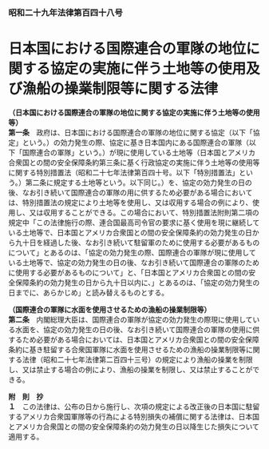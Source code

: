 ### 昭和二十九年法律第百四十八号  
# 日本国における国際連合の軍隊の地位に関する協定の実施に伴う土地等の使用及び漁船の操業制限等に関する法律  
  
**（日本国における国際連合の軍隊の地位に関する協定の実施に伴う土地等の使用等）**  
**第一条**　政府は、日本国における国際連合の軍隊の地位に関する協定（以下「協定」という。）の効力発生の際、協定に基き日本国内にある国際連合の軍隊（以下「国際連合の軍隊」という。）が現に使用している土地等（日本国とアメリカ合衆国との間の安全保障条約第三条に基く行政協定の実施に伴う土地等の使用等に関する特別措置法（昭和二十七年法律第百四十号。以下「特別措置法」という。）第二条に規定する土地等という。以下同じ。）を、協定の効力発生の日の後、なお引き続いて国際連合の軍隊の用に供するため必要がある場合においては、特別措置法の規定により土地等を使用し、又は収用する場合の例により、使用し、又は収用することができる。この場合において、特別措置法附則第二項の規定中「この法律施行の際、連合国最高司令官の要求に基く使用を現に継続している土地等で、日本国とアメリカ合衆国との間の安全保障条約の効力発生の日から九十日を経過した後、なお引き続いて駐留軍のために使用する必要があるものについて」とあるのは、「協定の効力発生の際、国際連合の軍隊が現に使用している土地等で、協定の効力発生の日の後、なお引き続いて国際連合の軍隊のために使用する必要があるものについて」と、「日本国とアメリカ合衆国との間の安全保障条約の効力発生の日から九十日以内に、」とあるのは、「協定の効力発生の日までに、あらかじめ」と読み替えるものとする。  
  
**（国際連合の軍隊に水面を使用させるための漁船の操業制限等）**  
**第二条**　内閣総理大臣は、国際連合の軍隊が協定の効力発生の際現に使用している水面を、協定の効力発生の日の後、なお引き続いて国際連合の軍隊の使用に供するため必要がある場合においては、日本国とアメリカ合衆国との間の安全保障条約に基き駐留する合衆国軍隊に水面を使用させるための漁船の操業制限等に関する法律（昭和二十七年法律第二百四十三号）の規定により漁船の操業を制限し、又は禁止する場合の例により、漁船の操業を制限し、又は禁止することができる。  
  
**附　則　抄**  
**１**　この法律は、公布の日から施行し、次項の規定による改正後の日本国に駐留するアメリカ合衆国軍隊等の行為による特別損失の補償に関する法律は、日本国とアメリカ合衆国との間の安全保障条約の効力発生の日以降生じた損失について適用する。  
  
